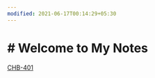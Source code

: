 ```yaml
---
modified: 2021-06-17T00:14:29+05:30
---
```


# # Welcome to My Notes

[CHB-401](CHB-401/Lanthanids/index.md)
